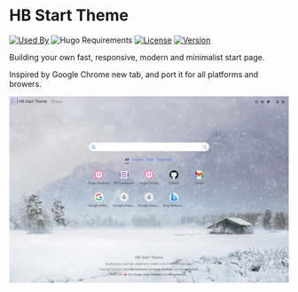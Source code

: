 # HB Start Theme

[![Used By](https://img.shields.io/badge/dynamic/json?color=success&label=used+by&query=repositories_humanize&logo=hugo&style=flat-square&url=https://api.razonyang.com/v1/github/dependents/hbstack/theme-start)](https://github.com/hbstack/theme-start/network/dependents)
![Hugo Requirements](https://img.shields.io/badge/dynamic/json?color=important&label=requirements&query=requirements&logo=hugo&style=flat-square&url=https://api.razonyang.com/v1/hugo/modules/github.com/hbstack/theme-start)
[![License](https://img.shields.io/github/license/hbstack/theme-start?style=flat-square)](https://github.com/hbstack/theme-start/blob/main/LICENSE)
[![Version](https://img.shields.io/github/v/tag/hbstack/theme-start?label=version&style=flat-square)](https://github.com/hbstack/theme-start/tags)

Building your own fast, responsive, modern and minimalist start page.

Inspired by Google Chrome new tab, and port it for all platforms and browers.

![Screenshot](./images/screenshot.png)
